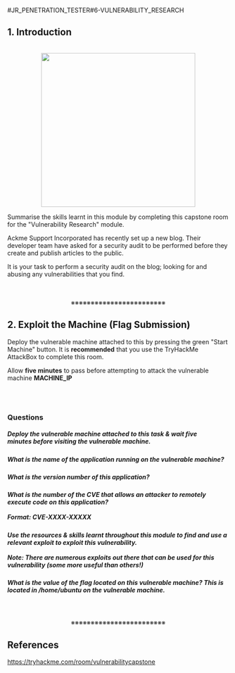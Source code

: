#JR_PENETRATION_TESTER#6-VULNERABILITY_RESEARCH

## 1. Introduction
<div align="center"><br><img width=350 src="https://assets.tryhackme.com/additional/vulnerability-module/bug-transparent.png"></div>

Summarise the skills learnt in this module by completing this capstone room for the "Vulnerability Research" module. 

Ackme Support Incorporated has recently set up a new blog. Their developer team have asked for a security audit to be performed before they create and publish articles to the public. 

It is your task to perform a security audit on the blog; looking for and abusing any vulnerabilities that you find.
<div align="center">
<br>
<br>
※※※※※※※※※※※※※※※※※※※※※※※※
<br>
</div>
<!-- PAGE BREAK -->
<div style="page-break-after: always;"></div>

## 2. Exploit the Machine (Flag Submission)

Deploy the vulnerable machine attached to this by pressing the green "Start Machine" button. It is **recommended** that you use the TryHackMe AttackBox to complete this room.

Allow **five minutes** to pass before attempting to attack the vulnerable machine **MACHINE_IP**
<div>
<br>
<br>
</div>

### Questions

##### Deploy the vulnerable machine attached to this task & wait **five minutes** before visiting the vulnerable machine.
##### What is the name of the application running on the vulnerable machine?
##### What is the version number of this application?
##### What is the number of the CVE that allows an attacker to remotely execute code on this application?<br><br>**Format:** CVE-XXXX-XXXXX
##### Use the resources & skills learnt throughout this module to find and use a relevant exploit to exploit this vulnerability.<br><br>**Note:** There are numerous exploits out there that can be used for this vulnerability (some more useful than others!)
##### What is the value of the flag located on this vulnerable machine? This is located in /home/ubuntu on the vulnerable machine.
<div align="center">
<br>
<br>
※※※※※※※※※※※※※※※※※※※※※※※※
<br>
</div>
<!-- PAGE BREAK -->
<div style="page-break-after: always;"></div>

## References

https://tryhackme.com/room/vulnerabilitycapstone